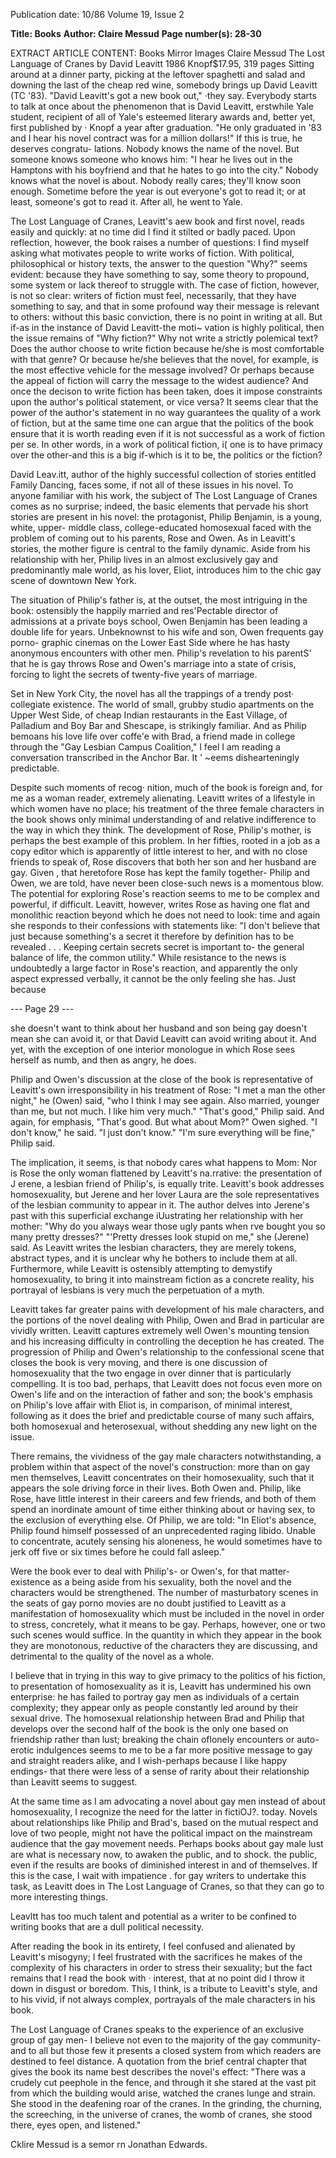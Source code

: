 Publication date: 10/86
Volume 19, Issue 2

**Title: Books**
**Author: Claire Messud**
**Page number(s): 28-30**

EXTRACT ARTICLE CONTENT:
Books 
Mirror Images 
Claire Messud 
The Lost Language of Cranes 
by David Leavitt 
1986 Knopf$17.95, 319 pages 
Sitting around at a dinner party, 
picking at the leftover spaghetti and 
salad and downing the last of the cheap 
red wine, somebody brings up David 
Leavitt (TC '83). "David Leavitt's got a 
new book out," ·they say. Everybody 
starts to talk at once about the 
phenomenon that is David Leavitt, 
erstwhile Yale student, recipient of all 
of Yale's esteemed literary awards and, 
better yet, first published by · Knopf a 
year after graduation. "He only 
graduated in '83 and I hear his novel 
contract was for a million dollars!" If 
this is true, he deserves congratu-
lations. Nobody knows the name of the 
novel. But someone knows someone 
who knows him: "I hear he lives out in 
the Hamptons with his boyfriend and 
that he hates to go into the city." 
Nobody knows what the novel is 
about. Nobody really cares; they'll 
know soon enough. Sometime before 
the year is out everyone's got to read it; 
or at least, someone's got to read it. 
After all, he went to Yale. 

The Lost Language of Cranes, Leavitt's 
aew book and first novel, reads easily 
and quickly: at no time did I find it 
stilted or badly paced. Upon reflection, 
however, the book raises a number of 
questions: I find myself asking what 
motivates people to write works of 
fiction. With political, philosophical or 
history texts, 
the answer to the 
question "Why?" seems evident: 
because they have something to say, 
some theory to propound, some system 
or lack thereof to struggle with. The 
case of fiction, however, is not so clear: 
writers of fiction must feel, necessarily, 
that they have something to say, and 
that in some profound way their 
message is relevant to others: without 
this basic conviction, there is no point 
in writing at all. But if-as in the 
instance of David Leavitt-the moti~ 
vation is highly political, then the issue 
remains of "Why fiction?" Why not 
write a strictly polemical text? Does the 
author choose to write fiction because 
he/she is most comfortable with that
genre? Or because he/she believes that 
the novel, for example, is the most 
effective vehicle 
for 
the 
message 
involved? Or perhaps because the 
appeal of fiction will carry the message 
to the widest audience? And once the 
decison to write fiction has been taken, 
does it impose constraints upon the 
author's political statement, or vice 
versa? It seems clear that the power of 
the author's statement in no way 
guarantees the quality of a work of 
fiction, but at the same time one can 
argue that the politics of the book 
ensure that it is worth reading even if it 
is not successful as a work of fiction per 
se. In other words, in a work of 
political fiction, i( one is to have 
primacy over the other-and this is a 
big if-which is it to be, the politics or 
the fiction? 

David Leav.itt, author of the highly 
successful collection of stories entitled 
Family Dancing, faces some, if not all of 
these issues in his novel. To anyone 
familiar with his work, the subject of 
The Lost Language of Cranes comes as no 
surprise; indeed, the basic elements that 
pervade his short stories are present in 
his novel: 
the protagonist, Philip 
Benjamin, is a young, white, upper-
middle class, college-educated 
homosexual faced with the problem of 
coming out to his parents, Rose and 
Owen. As in Leavitt's stories, the 
mother figure is central to the family 
dynamic. Aside from his relationship 
with her, Philip lives in an almost 
exclusively gay and predominantly 
male world, 
as his lover, 
Eliot, 
introduces him to the chic gay scene of 
downtown New York. 

The situation of Philip's father is, at 
the outset, the most intriguing in the 
book: ostensibly the happily married 
and res'Pectable director of admissions 
at a 
private boys school, Owen 
Benjamin has been leading a double 
life for years. Unbeknownst to his wife 
and son, Owen frequents gay porno-
graphic cinemas on the Lower East 
Side where he has hasty anonymous 
encounters with other men. Philip's 
revelation to his parentS' that he is gay 
throws Rose and Owen's marriage into 
a state of crisis, forcing to light the 
secrets of twenty-five years of 
marriage. 

Set in New York City, the novel has 
all the trappings of a trendy post· 
collegiate existence. The world of 
small, grubby studio apartments on 
the Upper West Side, of cheap Indian 
restaurants in the East Village, of 
Palladium and Boy Bar and Shescape, 
is strikingly familiar. And as Philip 
bemoans his love life over coffe'e with 
Brad, a friend made in college through 
the "Gay Lesbian Campus Coalition," 
I feel I am reading a conversation 
transcribed in the Anchor Bar. It 
' ~eems dishearteningly predictable. 

Despite such moments of recog· 
nition, much of the book is foreign 
and, for me as a woman reader, 
extremely alienating. Leavitt writes of 
a lifestyle in which women have no 
place; his treatment of the three female 
characters in the book shows only 
minimal understanding of and relative 
indifference to the way in which they 
think. The development of Rose, 
Philip's mother, is perhaps the best 
example of this problem. In her fifties, 
rooted in a job as a copy editor which is 
apparently of little interest to her, and 
with no close friends to speak of, Rose 
discovers that both her son and her 
husband are gay. 
Given , that 
heretofore Rose has kept the family 
together- Philip and Owen, we are 
told, have never been close-such 
news is a momentous blow. The 
potential for exploring Rose's reaction 
seems to me to be complex and 
powerful, 
if difficult. 
Leavitt, 
however, writes Rose as having one 
flat and monolithic reaction beyond 
which he does not need to look: 
time and again she responds to their 
confessions with statements like: "I 
don't 
believe that just because 
something's 
a 
secret 
it 
therefore by definition has to be 
revealed . . . Keeping certain secrets 
secret is important to- the general 
balance of life, the common utility." 
While resistance to the news is 
undoubtedly a large factor in Rose's 
reaction, and apparently the only 
aspect expressed verbally, it cannot be 
the only feeling she has. Just because


--- Page 29 ---

she doesn't want to think about her 
husband and son being gay doesn't 
mean she can avoid it, or that David 
Leavitt can avoid writing about it. And 
yet, with the exception of one interior 
monologue in which Rose sees herself 
as numb, and then as angry, he does. 

Philip and Owen's discussion at the 
close of the book is representative of 
Leavitt's own irresponsibility in his 
treatment of Rose: "I met a man the 
other night," he (Owen) said, "who I 
think I may see again. Also married, 
younger than me, but not much. I like 
him very much." "That's good," Philip 
said. And again, for emphasis, "That's 
good. But what about Mom?" Owen 
sighed. "I don't know," he said. "I just 
don't know." "I'm sure everything will 
be fine," Philip said. 

The implication, it seems, is that 
nobody cares what happens to Mom: 
Nor is Rose 
the only woman 
flattened by Leavitt's na.rrative: the 
presentation of J erene, a lesbian friend 
of Philip's, is equally trite. Leavitt's 
book addresses homosexuality, but 
Jerene and her lover Laura are the sole 
representatives of the 
lesbian 
community to appear in it. The author 
delves into Jerene's past with this 
superficial exchange iUustrating her 
relationship with her mother: "Why do 
you always wear those ugly pants when 
rve bought you so many pretty 
dresses?" "'Pretty dresses look stupid on 
me," she (Jerene) said. As Leavitt 
writes the lesbian characters, they are 
merely tokens, abstract types, and it is 
unclear why he bothers to include them 
at all. Furthermore, while Leavitt is 
ostensibly attempting to demystify 
homosexuality, 
to bring it 
into 
mainstream fiction as a 
concrete 
reality, his portrayal of lesbians is very 
much the perpetuation of a myth. 

Leavitt takes far greater pains with 
development of his male 
characters, and the portions of the 
novel dealing with Philip, Owen and 
Brad in particular are vividly written. 
Leavitt captures extremely well Owen's 
mounting tension and his increasing 
difficulty in controlling the deception 
he has created. The progression of 
Philip and Owen's relationship to the 
confessional scene that closes the book 
is very moving, and there is one 
discussion of homosexuality that the 
two engage in over dinner that is 
particularly compelling. It is too bad, 
perhaps, that Leavitt does not focus 
even more on Owen's life and on the 
interaction of father and son; the 
book's emphasis on Philip's love affair 
with Eliot is, 
in comparison, 
of 
minimal interest, following as it does 
the brief and predictable course of 
many such affairs, both homosexual 
and heterosexual, without shedding 
any new light on the issue. 

There remains, the vividness of the 
gay male characters notwithstanding, a 
problem within that aspect of the 
novel's construction: more than on gay 
men themselves, Leavitt concentrates 
on their homosexuality, such that it 
appears the sole driving force in their 
lives. Both Owen and. Philip, like 
Rose, have little interest in their 
careers and few friends, and both of 
them spend an inordinate amount of 
time either thinking about or having 
sex, to the exclusion of everything else. 
Of Philip, we are told: "In Eliot's 
absence, 
Philip found himself 
possessed of an unprecedented raging 
libido. Unable to concentrate, acutely 
sensing his aloneness, he would 
sometimes have to jerk off five or six 
times before he could fall asleep." 

Were the book ever to deal with 
Philip's- or Owen's, 
for that 
matter-existence as a being aside 
from his sexuality, both the novel and 
the characters would be strengthened. 
The number of masturbatory scenes in 
the seats of gay porno movies are no 
doubt justified to Leavitt as a 
manifestation of homosexuality which 
must be included in the novel in order 
to stress, concretely, what it means to 
be gay. Perhaps, however, one or two 
such scenes would suffice. In the 
quantity in which they appear in the 
book they are monotonous, reductive 
of the characters they are discussing, 
and detrimental to the quality of the 
novel as a whole. 

I believe that in trying in this way to 
give primacy to the politics of his 
fiction, 
to 
presentation of 
homosexuality as it is, Leavitt has 
undermined his own enterprise: he has 
failed 
to portray gay men as 
individuals of a certain complexity; 
they appear only as people constantly 
led around by their sexual drive. The 
homosexual relationship hetween Brad 
and Philip that develops over the 
second half of the book is the only one 
based on friendship rather than lust; 
breaking the chain oflonely encounters 
or auto-erotic indulgences seems to me 
to be a far more positive message to 
gay and straight readers alike, and I 
wish-perhaps because I like happy 
endings- that there were less of a sense 
of rarity about their relationship than 
Leavitt seems to suggest. 

At the same time as I am advocating 
a novel about gay men instead of about 
homosexuality, I recognize the need 
for the latter in fictiOJ?. today. Novels 
about relationships like Philip and 
Brad's, based on the mutual respect 
and love of two people, might not have 
the political impact on the mainstream 
audience that the gay movement 
needs. Perhaps books about gay male 
lust are what is necessary now, to 
awaken the public, and to shock. the 
public, even if the results are books of 
diminished 
interest in 
and of 
themselves. If this is the case, I wait 
with impatience . for gay writers to 
undertake this task, as Leavitt does in 
The Lost Language of Cranes, so that they 
can go to more interesting things. 

Leavltt has too much talent and 
potential as a writer to be confined to 
writing books that are a dull political 
necessity. 

After reading the book in 
its 
entirety, I feel confused and alienated 
by Leavitt's misogyny; I feel frustrated 
with the sacrifices he makes of the 
complexity of his characters in order to 
stress their sexuality; but the fact 
remains that I read the book with 
· interest, that at no point did I throw it 
down in disgust or boredom. This, I 
think, is a tribute to Leavitt's style, and 
to his vivid, if not always complex, 
portrayals of the male characters in his 
book. 

The Lost Language of Cranes speaks to 
the experience of an exclusive group of 
gay men- I believe not even to the 
majority of the gay community-and 
to all but those few it presents a closed 
system 
from 
which readers 
are 
destined to feel distance. A quotation 
from the brief central chapter that 
gives the book its name best describes 
the novel's effect: "There was a crudely 
cut peephole in the fence, and through 
it she stared at the vast pit from which 
the building would arise, watched the 
cranes lunge and strain. She stood in 
the deafening roar of the cranes. In the 
grinding, the churning, the screeching, 
in the universe of cranes, the womb of 
cranes, she stood there, eyes open, and 
listened." 

Cklire Messud is a semor rn Jonathan 
Edwards.